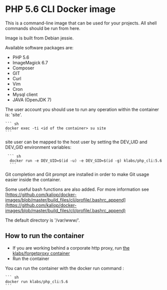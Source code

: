 # PHP 5.6 CLI Docker image

This is a command-line image that can be used for your projects. All shell commands should be run from here.

Image is built from Debian jessie.

Available software packages are:

* PHP 5.6
* ImageMagick 6.7
* Composer
* GIT
* Curl
* Vim
* Cron
* Mysql client
* JAVA (OpenJDK 7)

The user account you should use to run any operation within the container is: 'site'.

    ``` sh
    docker exec -ti <id of the container> su site
    ```

site user can be mapped to the host user by setting the DEV_UID and DEV_GID environment variables:
 
     ``` sh
      docker run -e DEV_UID=$(id -u) -e DEV_GID=$(id -g) klabs/php_cli:5.6
      ```


Git completion and Git prompt are installed in order to make Git usage easier inside the container.

Some useful bash functions are also added. For more information see [https://github.com/kaliop/docker-images/blob/master/build_files/cli/profile/.bashrc_append](https://github.com/kaliop/docker-images/blob/master/build_files/cli/profile/.bashrc_append) 
 

The default directory is '/var/www/'.

## How to run the container

* If you are working behind a corporate http proxy, run [the klabs/forgetproxy container](https://registry.hub.docker.com/u/klabs/forgetproxy/)
* Run the container

You can run the container with the docker run command :


    ``` sh
    docker run klabs/php_cli:5.6
    ```
